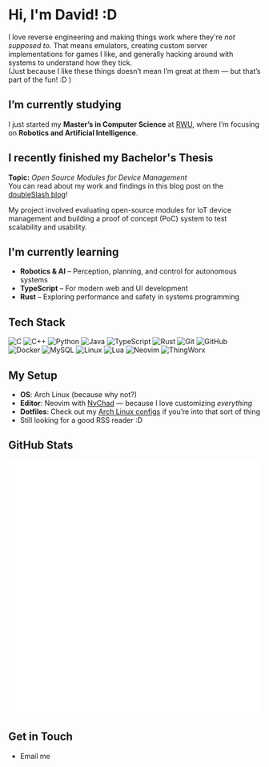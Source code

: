 # Hi, I'm David! :D

I love reverse engineering and making things work where they're *not supposed to*. That means emulators, creating custom server implementations for games I like, and generally hacking around with systems to understand how they tick.  
(Just because I like these things doesn’t mean I’m great at them — but that’s part of the fun! :D )

## I’m currently studying
I just started my **Master’s in Computer Science** at [RWU](https://www.rwu.de/), where I’m focusing on **Robotics and Artificial Intelligence**.  

## I recently finished my Bachelor's Thesis
**Topic:** *Open Source Modules for Device Management*  
You can read about my work and findings in this blog post on the [doubleSlash blog](https://blog.doubleslash.de/en/iot-and-connected-things/successful-iot-device-management-how-to-scale-open-source-tools/)!  

My project involved evaluating open-source modules for IoT device management and building a proof of concept (PoC) system to test scalability and usability.

## I'm currently learning
- **Robotics & AI** – Perception, planning, and control for autonomous systems  
- **TypeScript** – For modern web and UI development  
- **Rust** – Exploring performance and safety in systems programming  

## Tech Stack

![C](https://img.shields.io/badge/C-A8B9CC?style=for-the-badge&logo=c&logoColor=white)
![C++](https://img.shields.io/badge/C++-00599C?style=for-the-badge&logo=c%2B%2B&logoColor=white)
![Python](https://img.shields.io/badge/Python-3776AB?style=for-the-badge&logo=python&logoColor=white)
![Java](https://img.shields.io/badge/Java-ED8B00?style=for-the-badge&logo=openjdk&logoColor=white)
![TypeScript](https://img.shields.io/badge/TypeScript-007ACC?style=for-the-badge&logo=typescript&logoColor=white)
![Rust](https://img.shields.io/badge/Rust-000000?style=for-the-badge&logo=rust&logoColor=white)
![Git](https://img.shields.io/badge/Git-F05032?style=for-the-badge&logo=git&logoColor=white)
![GitHub](https://img.shields.io/badge/GitHub-181717?style=for-the-badge&logo=github&logoColor=white)
![Docker](https://img.shields.io/badge/Docker-2496ED?style=for-the-badge&logo=docker&logoColor=white)
![MySQL](https://img.shields.io/badge/MySQL-4479A1?style=for-the-badge&logo=mysql&logoColor=white)
![Linux](https://img.shields.io/badge/Linux-FCC624?style=for-the-badge&logo=linux&logoColor=black)
![Lua](https://img.shields.io/badge/Lua-2C2D72?style=for-the-badge&logo=lua&logoColor=white)
![Neovim](https://img.shields.io/badge/Neovim-57A143?style=for-the-badge&logo=neovim&logoColor=white)
![ThingWorx](https://img.shields.io/badge/ThingWorx-00A651?style=for-the-badge&logoColor=white)

## My Setup
- **OS**: Arch Linux (because why not?)  
- **Editor**: Neovim with [NvChad](https://github.com/Skydeke/nvim-config) — because I love customizing *everything*  
- **Dotfiles**: Check out my [Arch Linux configs](https://github.com/Skydeke/.dotfiles) if you’re into that sort of thing  
- Still looking for a good RSS reader :D  

## GitHub Stats
![Metrics](https://github.com/skydeke/skydeke/blob/main/github-metrics.svg)

## Get in Touch
- Email me  

